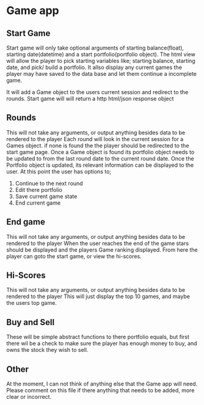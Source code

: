 # Game app

## Start Game
Start game will only take optional arguments of starting balance(float), starting date(datetime) and a start portfolio(portfolio object).
The html view will allow the player to pick starting variables like; starting balance, starting date, and pick/ build a portfolio.
It allso display any current games the player may have saved to the data base and let them continue a incomplete game.


It will add a Game object to the users current session and redirect to the rounds. 
Start game will will return a http html/json response object 

## Rounds
This will not take any arguments, or output anything besides data to be rendered to the player
Each round will look in the current session for a Games object. if none is found the the player should be redirected to the start game page.
Once a Game object is found its portfolio object needs to be updated to from the last round date to the current round date.
Once the Portfolio object is updated, its relevant information can be displayed to the user.
At this point the user has options to;

1. Continue to the next round
2. Edit there portfolio
3. Save current game state
4. End current game

## End game
This will not take any arguments, or output anything besides data to be rendered to the player
When the user reaches the end of the game stars should be displayed and the players Game ranking displayed.
From here the player can goto the start game, or view the hi-scores.

## Hi-Scores
This will not take any arguments, or output anything besides data to be rendered to the player
This will just display the top 10 games, and maybe the users top game.

## Buy and Sell
These will be simple abstract functions to there portfolio equals, but first there wil be a check to make sure the player has enough money to buy, and owns the stock they wish to sell.

## Other
At the moment, I can not think of anything else that the Game app will need.
Please comment on this file if there anything that needs to be added, more clear or incorrect.
